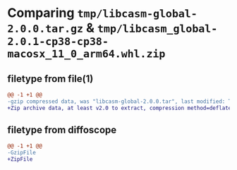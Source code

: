 # Comparing `tmp/libcasm-global-2.0.0.tar.gz` & `tmp/libcasm_global-2.0.1-cp38-cp38-macosx_11_0_arm64.whl.zip`

## filetype from file(1)

```diff
@@ -1 +1 @@
-gzip compressed data, was "libcasm-global-2.0.0.tar", last modified: Tue Jul 18 20:00:39 2023, max compression
+Zip archive data, at least v2.0 to extract, compression method=deflate
```

## filetype from diffoscope

```diff
@@ -1 +1 @@
-GzipFile
+ZipFile
```


